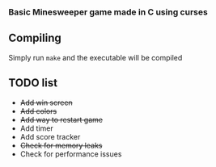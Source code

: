### Basic Minesweeper game made in C using curses
## Compiling

Simply run `make` and the executable will be compiled

## TODO list
- ~~Add win screen~~
- ~~Add colors~~
- ~~Add way to restart game~~
- Add timer
- Add score tracker
- ~~Check for memory leaks~~
- Check for performance issues

